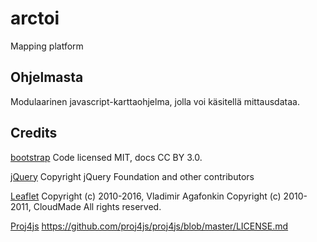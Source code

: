# arctoi

Mapping platform

## Ohjelmasta

Modulaarinen javascript-karttaohjelma, jolla voi käsitellä mittausdataa.

## Credits

[bootstrap](http://getbootstrap.com/)
Code licensed MIT, docs CC BY 3.0.

[jQuery](http://getbootstrap.com/)
Copyright jQuery Foundation and other contributors

[Leaflet](http://getbootstrap.com/)
Copyright (c) 2010-2016, Vladimir Agafonkin
Copyright (c) 2010-2011, CloudMade
All rights reserved.

[Proj4js](http://getbootstrap.com/)
https://github.com/proj4js/proj4js/blob/master/LICENSE.md
